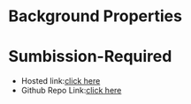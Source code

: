 # Background Properties
# Sumbission-Required
- Hosted link:[click here]()
- Github Repo Link:[click here](https://github.com/namishagurunani/BackgroundProperties)
